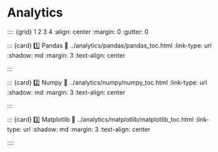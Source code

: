# Analytics

:::: {grid} 1 2 3 4
:align: center
:margin: 0
:gutter: 0

::: {card} 1️⃣ Pandas
:link: ../analytics/pandas/pandas_toc.html
:link-type: url
:shadow: md
:margin: 3
:text-align: center

:::

::: {card} 2️⃣ Numpy
:link: ../analytics/numpy/numpy_toc.html
:link-type: url
:shadow: md
:margin: 3
:text-align: center

:::

::: {card} 3️⃣ Matplotlib
:link: ../analytics/matplotlib/matplotlib_toc.html
:link-type: url
:shadow: md
:margin: 3
:text-align: center

::::